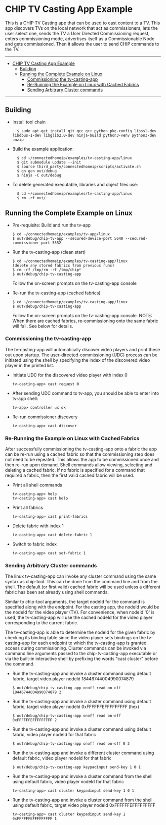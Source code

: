# CHIP TV Casting App Example

This is a CHIP TV Casting app that can be used to cast content to a TV. This app
discovers TVs on the local network that act as commissioners, lets the user
select one, sends the TV a User Directed Commissioning request, enters
commissioning mode, advertises itself as a Commissionable Node and gets
commissioned. Then it allows the user to send CHIP commands to the TV.

<hr>

-   [CHIP TV Casting App Example](#chip-tv-casting-app-example)
    -   [Building](#building)
    -   [Running the Complete Example on Linux](#running-the-complete-example-on-linux)
        -   [Commissioning the tv-casting-app](#commissioning-the-tv-casting-app)
        -   [Re-Running the Example on Linux with Cached Fabrics](#re-running-the-example-on-linux-with-cached-fabrics)
        -   [Sending Arbitrary Cluster commands](#sending-arbitrary-cluster-commands)

<hr>

## Building

-   Install tool chain

          $ sudo apt-get install git gcc g++ python pkg-config libssl-dev libdbus-1-dev libglib2.0-dev ninja-build python3-venv python3-dev unzip

-   Build the example application:

          $ cd ~/connectedhomeip/examples/tv-casting-app/linux
          $ git submodule update --init
          $ source third_party/connectedhomeip/scripts/activate.sh
          $ gn gen out/debug
          $ ninja -C out/debug

-   To delete generated executable, libraries and object files use:

          $ cd ~/connectedhomeip/examples/tv-casting-app/linux
          $ rm -rf out/

## Running the Complete Example on Linux

-   Pre-requisite: Build and run the tv-app

        $ cd ~/connectedhomeip/examples/tv-app/linux
        $ out/debug/chip-tv-app --secured-device-port 5640 --secured-commissioner-port 5552

-   Run the tv-casting-app (clean start)

        $ cd ~/connectedhomeip/examples/tv-casting-app/linux
        (delete any stored fabrics from previous runs)
        $ rm -rf /tmp/rm -rf /tmp/chip*
        $ out/debug/chip-tv-casting-app

    Follow the on-screen prompts on the tv-casting-app console

-   Re-run the tv-casting-app (cached fabrics)

        $ cd ~/connectedhomeip/examples/tv-casting-app/linux
        $ out/debug/chip-tv-casting-app

    Follow the on-screen prompts on the tv-casting-app console. NOTE: When there
    are cached fabrics, re-commissioning onto the same fabric will fail. See
    below for details.

### Commissioning the tv-casting-app

The tv-casting-app will automatically discover video players and print these out
upon startup. The user-directed-commissioning (UDC) process can be initiated
using the shell by specifying the index of the discovered video player in the
printed list.

-   Initiate UDC for the discovered video player with index 0

        tv-casting-app> cast request 0

-   After sending UDC command to tv-app, you should be able to enter into tv-app
    shell:

        tv-app> controller ux ok

-   Re-run commissioner discovery

        tv-casting-app> cast discover

### Re-Running the Example on Linux with Cached Fabrics

After successfully commissioning the tv-casting-app onto a fabric the app can be
re-run using a cached fabric so that the commissioning step does not need to be
repeated. This allows the app to be commissioned once and then re-run upon
demand. Shell commands allow viewing, selecting and deleting a cached fabric. If
no fabric is specified for a command that required a fabric, then the first
valid cached fabric will be used.

-   Print all shell commands

        tv-casting-app> help
        tv-casting-app> cast help

-   Print all fabrics

        tv-casting-app> cast print-fabrics

-   Delete fabric with index 1

        tv-casting-app> cast delete-fabric 1

-   Switch to fabric index

        tv-casting-app> cast set-fabric 1

### Sending Arbitrary Cluster commands

The linux tv-casting-app can invoke any cluster command using the same syntax as
chip-tool. This can be done from the command line and from the shell. The
default (or first valid) cached fabric will be used unless a different fabric
has been set already using shell commands.

Similar to chip-tool arguments, the target nodeId for the command is specified
along with the endpoint. For the casting app, the nodeId would be the nodeId for
the video player (TV). For convenience, when nodeId '0' is used, the
tv-casting-app will use the cached nodeId for the video player corresponding to
the current fabric.

The tv-casting-app is able to determine the nodeId for the given fabric by
checking its binding table since the video player sets bindings on the
tv-casting-app for each endpoint to which the tv-casting-app is granted access
during commissioning. Cluster commands can be invoked via command line arguments
passed to the chip-tv-casting-app executable or via the built-in interactive
shell by prefixing the words "cast cluster" before the command.

-   Run the tv-casting-app and invoke a cluster command using default fabric,
    target video player nodeId 18446744004990074879

        $ out/debug/chip-tv-casting-app onoff read on-off 18446744004990074879 2

-   Run the tv-casting-app and invoke a cluster command using default fabric,
    target video player nodeId 0xFFFFFFEFFFFFFFFF (hex)

        $ out/debug/chip-tv-casting-app onoff read on-off 0xFFFFFFEFFFFFFFFF 2

-   Run the tv-casting-app and invoke a cluster command using default fabric,
    video player nodeId for that fabric

        $ out/debug/chip-tv-casting-app onoff read on-off 0 2

-   Run the tv-casting-app and invoke a different cluster command using default
    fabric, video player nodeId for that fabric

        $ out/debug/chip-tv-casting-app keypadinput send-key 1 0 1

-   Run the tv-casting-app and invoke a cluster command from the shell using
    default fabric, video player nodeId for that fabric

        tv-casting-app> cast cluster keypadinput send-key 1 0 1

-   Run the tv-casting-app and invoke a cluster command from the shell using
    default fabric, target video player nodeId 0xFFFFFFEFFFFFFFFF

        tv-casting-app> cast cluster keypadinput send-key 1 0xFFFFFFEFFFFFFFFF 1
